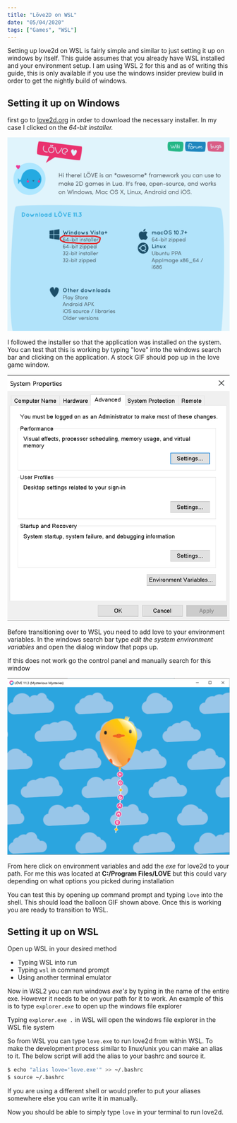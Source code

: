 ```yaml
---
title: "Löve2D on WSL"
date: "05/04/2020"
tags: ["Games", "WSL"]
---
```


Setting up love2d on WSL is fairly simple and similar to just setting it up on
windows by itself. This guide assumes that you already have WSL installed and your
environment setup. I am using WSL 2 for this and as of writing this guide, this
is only available if you use the windows insider preview build in order to get
the nightly build of windows.

## Setting it up on Windows

first go to [love2d.org](http://love2d.org) in order to  download the necessary
installer. In my case I clicked on the *64-bit installer.*

![Löve2D Installation Link](../images/love-install-link.png)

I followed the installer so that the application was installed on the system. You
can test that this is working by typing "love" into the windows search bar and
clicking on the application. A stock GIF should pop up in the love game window.

![Windows Environment Variables](../images/environment-variables-popup.png)

Before transitioning over to WSL you need to add love to your environment
variables.
In the windows search bar type *edit  the system environment variables* and open
the dialog window that pops up.

If this does not work go the control panel and manually search for this window

![Löve2D Default Popup](../images/love-default.png)

From here click on environment variables and add the *exe* for love2d to your path.
For me this was located at **C:/Program Files/LOVE** but this could vary depending
on what options you picked during installation

You can test this by opening up command prompt and typing `love` into the shell.
This should load the balloon GIF shown above. Once this is working you are ready
to transition to WSL.

## Setting it up on WSL

Open up WSL in your desired method

- Typing WSL into run
- Typing `wsl` in command prompt
- Using another terminal emulator

Now in WSL2 you can run windows *exe's* by typing in the name of the entire exe.
However it needs to be on your path for it to work. An example of this is to type
`explorer.exe` to open up the windows file explorer

Typing `explorer.exe .` in WSL will open the windows file explorer in the WSL
file system

So from WSL you can type `love.exe` to run love2d from within WSL. To make the
development process similar to linux/unix you can make an alias to it. The below
script will add the alias to your bashrc and source it.

```bash
$ echo "alias love='love.exe'" >> ~/.bashrc
$ source ~/.bashrc
```

If you are using a different shell or would prefer to put your aliases somewhere
else you can write it in manually.

Now you should be able to simply type `love` in your terminal to run love2d.

